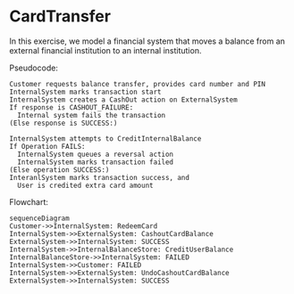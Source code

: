 # CardTransfer

In this exercise, we model a financial system that moves a balance from an external financial institution to an internal institution.

Pseudocode:

```
Customer requests balance transfer, provides card number and PIN
InternalSystem marks transaction start
InternalSystem creates a CashOut action on ExternalSystem
If response is CASHOUT_FAILURE:
  Internal system fails the transaction
(Else response is SUCCESS:)

InternalSystem attempts to CreditInternalBalance
If Operation FAILS:
  InternalSystem queues a reversal action
  InternalSystem marks transaction failed
(Else operation SUCCESS:)
InteranlSystem marks transaction success, and
  User is credited extra card amount
```

Flowchart:

```mermaid
sequenceDiagram
Customer->>InternalSystem: RedeemCard
InternalSystem->>ExternalSystem: CashoutCardBalance
ExternalSystem->>InternalSystem: SUCCESS
InternalSystem->>InternalBalanceStore: CreditUserBalance
InternalBalanceStore->>InternalSystem: FAILED
InternalSystem->>Customer: FAILED
InternalSystem->>ExternalSystem: UndoCashoutCardBalance
ExternalSystem->>InternalSystem: SUCCESS
```
